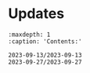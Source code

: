 # Updates

```{toctree}
:maxdepth: 1
:caption: 'Contents:'

2023-09-13/2023-09-13
2023-09-27/2023-09-27
```
